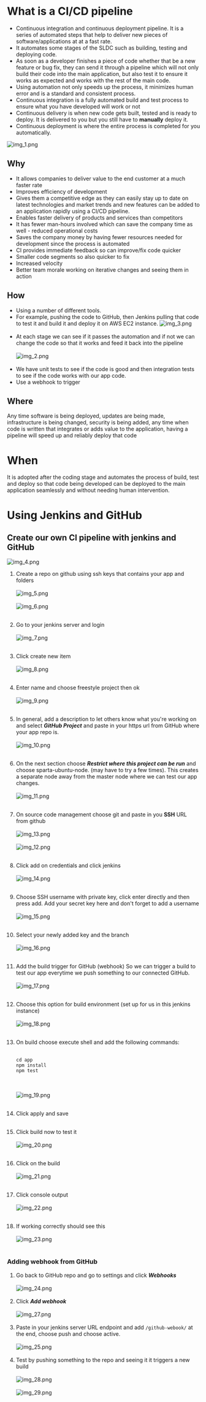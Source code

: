 # What is a CI/CD pipeline
- Continuous integration and continuous deployment pipeline. It is a series of automated steps that help to deliver new pieces of software/applications at at a fast rate. 
- It automates some stages of the SLDC such as building, testing and deploying code. 
- As soon as a developer finishes a piece of code whether that be a new feature or bug fix, they can send it through a pipeline which will not only build their code into the main application, but also test it to ensure it works as expected and works with the rest of the main code. 
- Using automation not only speeds up the process, it minimizes human error and is a standard and consistent process.
- Continuous integration is a fully automated build and test process to ensure what you have developed will work or not
- Continuous delivery is when new code gets built, tested and is ready to deploy. It is delivered to you but you still have to **manually** deploy it.
- Continuous deployment is where the entire process is completed for you automatically.

![img_1.png](Images/img_1.png)



## Why
- It allows companies to deliver value to the end customer at a much faster rate
- Improves efficiency of development
- Gives them a competitive edge as they can easily stay up to date on latest technologies and market trends and new features can be added to an application rapidly using a CI/CD pipeline. 
- Enables faster delivery of products and services than competitors
- It has fewer man-hours involved which can save the company time as well - reduced operational costs
- Saves the company money by having fewer resources needed for development since the process is automated
- CI provides immediate feedback so can improve/fix code quicker
- Smaller code segments so also quicker to fix
- Increased velocity
- Better team morale working on iterative changes and seeing them in action


## How
- Using a number of different tools.
- For example, pushing the code to GitHub, then Jenkins pulling that code to test it and build it and deploy it on AWS EC2 instance.
![img_3.png](Images/img_3.png) <br><br>
- At each stage we can see if it passes the automation and if not we can change the code so that it works and feed it back into the pipeline <br><br>
![img_2.png](Images/img_2.png) <br><br>
- We have unit tests to see if the code is good and then integration tests to see if the code works with our app code.
- Use a webhook to trigger 




## Where
Any time software is being deployed, updates are being made, infrastructure is being changed, security is being added, any time when code is written that integrates or adds value to the application, having a pipeline will speed up and reliably deploy that code

# When
It is adopted after the coding stage and automates the process of build, test and deploy so that code being developed can be deployed to the main application seamlessly and without needing human intervention. 

# Using Jenkins and GitHub

## Create our own CI pipeline with jenkins and GitHub

![img_4.png](Images/img_4.png)

1. Create a repo on github using ssh keys that contains your app and folders <br><br>
![img_5.png](Images/img_5.png) <br><br>
![img_6.png](Images/img_6.png) <br><br>

2. Go to your jenkins server and login <br><br>
![img_7.png](Images/img_7.png) <br><br>
3. Click create new item <br><br>
![img_8.png](Images/img_8.png) <br><br>
4. Enter name and choose freestyle project then ok <br><br>
![img_9.png](Images/img_9.png) <br><br>
5. In general, add a description to let others know what you're working on and select ***GitHub Project*** and paste in your https url from GitHub where your app repo is. <br><br>
![img_10.png](Images/img_10.png) <br><br>
6. On the next section choose ***Restrict where this project can be run*** and choose sparta-ubuntu-node. (may have to try a few times). This creates a separate node away from the master node where we can test our app changes. <br><br>
![img_11.png](Images/img_11.png) <br><br>
7. On source code management choose git and paste in you **SSH** URL from github <br><br>
![img_13.png](Images/img_13.png) <br><br>
![img_12.png](Images/img_12.png) <br><br>
8. Click add on credentials and click jenkins <br><br> 
![img_14.png](Images/img_14.png) <br><br>
9. Choose SSH username with private key, click enter directly and then press add. Add your secret key here and don't forget to add a username <br><br>
![img_15.png](Images/img_15.png) <br><br>
10. Select your newly added key and the branch <br><br>
![img_16.png](Images/img_16.png) <br><br>
11. Add the build trigger for GitHub (webhook) So we can trigger a build to test our app everytime we push something to our connected GitHub. <br><br>
![img_17.png](Images/img_17.png) <br><br>
12. Choose this option for build environment (set up for us in this jenkins instance) <br><br>
![img_18.png](Images/img_18.png) <br><br>
13. On build choose execute shell and add the following commands: <br><br>
    ```
    cd app
    npm install
    npm test
    ```
    <br><br> ![img_19.png](Images/img_19.png) <br><br>
14. Click apply and save <br><br>
15. Click build now to test it <br><br>
![img_20.png](Images/img_20.png) <br><br>
16. Click on the build  <br><br>
![img_21.png](Images/img_21.png) <br><br>
17. Click console output <br><br>
![img_22.png](Images/img_22.png) <br><br>
18. If working correctly should see this <br><br>
![img_23.png](Images/img_23.png) <br><br>

### Adding webhook from GitHub
1. Go back to GitHub repo and go to settings and click ***Webhooks*** <br><br>
![img_24.png](Images/img_24.png) <br><br>
2. Click ***Add webhook*** <br><br>
![img_27.png](Images/img_27.png) <br><br>
3. Paste in your jenkins server URL endpoint and add `/github-webook/` at the end, choose push and choose active. <br><br>
![img_25.png](Images/img_25.png) <br><br>
4. Test by pushing something to the repo and seeing it it triggers a new build <br><br>
![img_28.png](Images/img_28.png) <br><br>
![img_29.png](Images/img_29.png) <br><br>
